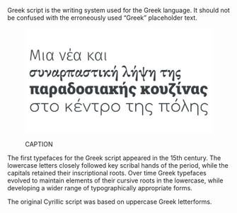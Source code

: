 
Greek script is the writing system used for the Greek language. It should not be confused with the erroneously used “Greek” placeholder text.

<figure>

![ALT_TEXT](images/thumbnail.svg)
<figcaption>CAPTION</figcaption>

</figure>

The first typefaces for the Greek script appeared in the 15th century. The lowercase letters closely followed key scribal hands of the period, while the capitals retained their inscriptional roots. Over time Greek typefaces evolved to maintain elements of their cursive roots in the lowercase, while developing a wider range of typographically appropriate forms.

The original Cyrillic script was based on uppercase Greek letterforms.

